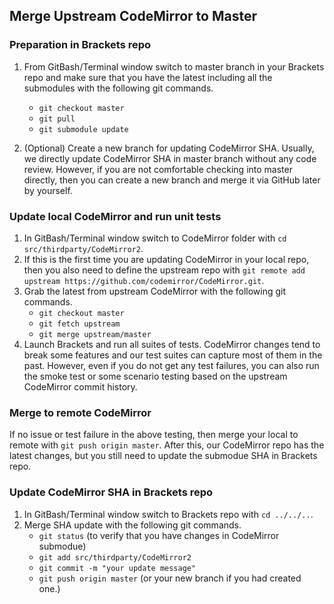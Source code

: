 ## Merge Upstream CodeMirror to Master

### Preparation in Brackets repo 

1. From GitBash/Terminal window switch to master branch in your Brackets repo and make sure that you have the latest including all the submodules with the following git commands.
    * `git checkout master`
    * `git pull`
    * `git submodule update`

2. (Optional) Create a new branch for updating CodeMirror SHA. Usually, we directly update CodeMirror SHA in master branch without any code review. However, if you are not comfortable checking into master directly, then you can create a new branch and merge it via GitHub later by yourself.

### Update local CodeMirror and run unit tests
1. In GitBash/Terminal window switch to CodeMirror folder with `cd src/thirdparty/CodeMirror2`.
2. If this is the first time you are updating CodeMirror in your local repo, then you also need to define the upstream repo with `git remote add upstream https://github.com/codemirror/CodeMirror.git`.
3. Grab the latest from upstream CodeMirror with the following git commands.
    * `git checkout master`
    * `git fetch upstream`
    * `git merge upstream/master`
4. Launch Brackets and run all suites of tests. CodeMirror changes tend to break some features and our test suites can capture most of them in the past. However, even if you do not get any test failures, you can also run the smoke test or some scenario testing based on the upstream CodeMirror commit history.

### Merge to remote CodeMirror
If no issue or test failure in the above testing, then merge your local to remote with `git push origin master`. After this, our CodeMirror repo has the latest changes, but you still need to update the submodue SHA in Brackets repo.

### Update CodeMirror SHA in Brackets repo
1. In GitBash/Terminal window switch to Brackets repo with `cd ../../..`.
2. Merge SHA update with the following git commands.
    * `git status` (to verify that you have changes in CodeMirror submodue)
    * `git add src/thirdparty/CodeMirror2`
    * `git commit -m "your update message"`
    * `git push origin master` (or your new branch if you had created one.)
